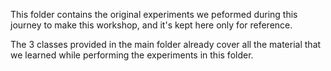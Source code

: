 This folder contains the original experiments we peformed during this journey to make this workshop, and it's kept here only for reference. 

The 3 classes provided in the main folder already cover all the material that we learned while performing the experiments in this folder.